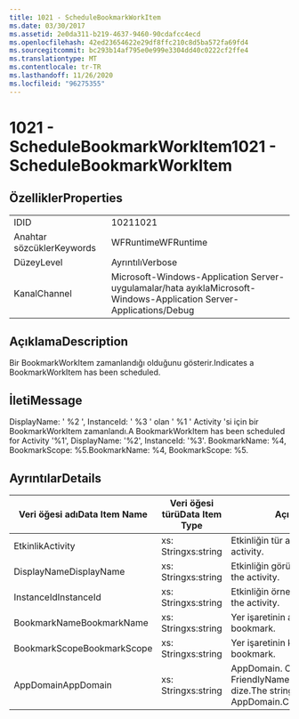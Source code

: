 ```yaml
---
title: 1021 - ScheduleBookmarkWorkItem
ms.date: 03/30/2017
ms.assetid: 2e0da311-b219-4637-9460-90cdafcc4ecd
ms.openlocfilehash: 42ed23654622e29df8ffc210c8d5ba572fa69fd4
ms.sourcegitcommit: bc293b14af795e0e999e3304dd40c0222cf2ffe4
ms.translationtype: MT
ms.contentlocale: tr-TR
ms.lasthandoff: 11/26/2020
ms.locfileid: "96275355"
---
```

# <a name="1021---schedulebookmarkworkitem"></a><span data-ttu-id="556e3-102">1021 - ScheduleBookmarkWorkItem</span><span class="sxs-lookup"><span data-stu-id="556e3-102">1021 - ScheduleBookmarkWorkItem</span></span>

## <a name="properties"></a><span data-ttu-id="556e3-103">Özellikler</span><span class="sxs-lookup"><span data-stu-id="556e3-103">Properties</span></span>  
  
|||  
|-|-|  
|<span data-ttu-id="556e3-104">ID</span><span class="sxs-lookup"><span data-stu-id="556e3-104">ID</span></span>|<span data-ttu-id="556e3-105">1021</span><span class="sxs-lookup"><span data-stu-id="556e3-105">1021</span></span>|  
|<span data-ttu-id="556e3-106">Anahtar sözcükler</span><span class="sxs-lookup"><span data-stu-id="556e3-106">Keywords</span></span>|<span data-ttu-id="556e3-107">WFRuntime</span><span class="sxs-lookup"><span data-stu-id="556e3-107">WFRuntime</span></span>|  
|<span data-ttu-id="556e3-108">Düzey</span><span class="sxs-lookup"><span data-stu-id="556e3-108">Level</span></span>|<span data-ttu-id="556e3-109">Ayrıntılı</span><span class="sxs-lookup"><span data-stu-id="556e3-109">Verbose</span></span>|  
|<span data-ttu-id="556e3-110">Kanal</span><span class="sxs-lookup"><span data-stu-id="556e3-110">Channel</span></span>|<span data-ttu-id="556e3-111">Microsoft-Windows-Application Server-uygulamalar/hata ayıkla</span><span class="sxs-lookup"><span data-stu-id="556e3-111">Microsoft-Windows-Application Server-Applications/Debug</span></span>|  
  
## <a name="description"></a><span data-ttu-id="556e3-112">Açıklama</span><span class="sxs-lookup"><span data-stu-id="556e3-112">Description</span></span>  

 <span data-ttu-id="556e3-113">Bir BookmarkWorkItem zamanlandığı olduğunu gösterir.</span><span class="sxs-lookup"><span data-stu-id="556e3-113">Indicates a BookmarkWorkItem has been scheduled.</span></span>  
  
## <a name="message"></a><span data-ttu-id="556e3-114">İleti</span><span class="sxs-lookup"><span data-stu-id="556e3-114">Message</span></span>  

 <span data-ttu-id="556e3-115">DisplayName: ' %2 ', InstanceId: ' %3 ' olan ' %1 ' Activity 'si için bir BookmarkWorkItem zamanlandı.</span><span class="sxs-lookup"><span data-stu-id="556e3-115">A BookmarkWorkItem has been scheduled for Activity '%1', DisplayName: '%2', InstanceId: '%3'.</span></span>  <span data-ttu-id="556e3-116">BookmarkName: %4, BookmarkScope: %5.</span><span class="sxs-lookup"><span data-stu-id="556e3-116">BookmarkName: %4, BookmarkScope: %5.</span></span>  
  
## <a name="details"></a><span data-ttu-id="556e3-117">Ayrıntılar</span><span class="sxs-lookup"><span data-stu-id="556e3-117">Details</span></span>  
  
|<span data-ttu-id="556e3-118">Veri öğesi adı</span><span class="sxs-lookup"><span data-stu-id="556e3-118">Data Item Name</span></span>|<span data-ttu-id="556e3-119">Veri öğesi türü</span><span class="sxs-lookup"><span data-stu-id="556e3-119">Data Item Type</span></span>|<span data-ttu-id="556e3-120">Açıklama</span><span class="sxs-lookup"><span data-stu-id="556e3-120">Description</span></span>|  
|--------------------|--------------------|-----------------|  
|<span data-ttu-id="556e3-121">Etkinlik</span><span class="sxs-lookup"><span data-stu-id="556e3-121">Activity</span></span>|<span data-ttu-id="556e3-122">xs: String</span><span class="sxs-lookup"><span data-stu-id="556e3-122">xs:string</span></span>|<span data-ttu-id="556e3-123">Etkinliğin tür adı.</span><span class="sxs-lookup"><span data-stu-id="556e3-123">The type name of the activity.</span></span>|  
|<span data-ttu-id="556e3-124">DisplayName</span><span class="sxs-lookup"><span data-stu-id="556e3-124">DisplayName</span></span>|<span data-ttu-id="556e3-125">xs: String</span><span class="sxs-lookup"><span data-stu-id="556e3-125">xs:string</span></span>|<span data-ttu-id="556e3-126">Etkinliğin görünen adı.</span><span class="sxs-lookup"><span data-stu-id="556e3-126">The display name of the activity.</span></span>|  
|<span data-ttu-id="556e3-127">InstanceId</span><span class="sxs-lookup"><span data-stu-id="556e3-127">InstanceId</span></span>|<span data-ttu-id="556e3-128">xs: String</span><span class="sxs-lookup"><span data-stu-id="556e3-128">xs:string</span></span>|<span data-ttu-id="556e3-129">Etkinliğin örnek kimliği.</span><span class="sxs-lookup"><span data-stu-id="556e3-129">The instance id of the activity.</span></span>|  
|<span data-ttu-id="556e3-130">BookmarkName</span><span class="sxs-lookup"><span data-stu-id="556e3-130">BookmarkName</span></span>|<span data-ttu-id="556e3-131">xs: String</span><span class="sxs-lookup"><span data-stu-id="556e3-131">xs:string</span></span>|<span data-ttu-id="556e3-132">Yer işaretinin adı.</span><span class="sxs-lookup"><span data-stu-id="556e3-132">The name of the bookmark.</span></span>|  
|<span data-ttu-id="556e3-133">BookmarkScope</span><span class="sxs-lookup"><span data-stu-id="556e3-133">BookmarkScope</span></span>|<span data-ttu-id="556e3-134">xs: String</span><span class="sxs-lookup"><span data-stu-id="556e3-134">xs:string</span></span>|<span data-ttu-id="556e3-135">Yer işaretinin kapsamı.</span><span class="sxs-lookup"><span data-stu-id="556e3-135">The scope of the bookmark.</span></span>|  
|<span data-ttu-id="556e3-136">AppDomain</span><span class="sxs-lookup"><span data-stu-id="556e3-136">AppDomain</span></span>|<span data-ttu-id="556e3-137">xs: String</span><span class="sxs-lookup"><span data-stu-id="556e3-137">xs:string</span></span>|<span data-ttu-id="556e3-138">AppDomain. CurrentDomain. FriendlyName tarafından döndürülen dize.</span><span class="sxs-lookup"><span data-stu-id="556e3-138">The string returned by AppDomain.CurrentDomain.FriendlyName.</span></span>|
